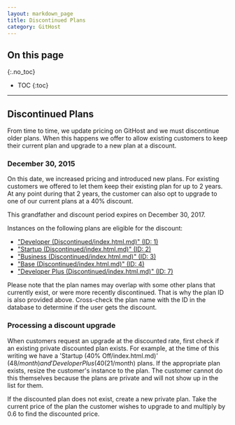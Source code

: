 ```yaml
---
layout: markdown_page
title: Discontinued Plans
category: GitHost
---
```


## On this page
{:.no_toc}

- TOC
{:toc}

----

## Discontinued Plans

From time to time, we update pricing on GitHost and we must discontinue older
plans. When this happens we offer to allow existing customers to keep their
current plan and upgrade to a new plan at a discount.

### December 30, 2015

On this date, we increased pricing and introduced new plans. For existing
customers we offered to let them keep their existing plan for up to 2 years.
At any point during that 2 years, the customer can also opt to upgrade to
one of our current plans at a 40% discount.

This grandfather and discount period expires on December 30, 2017.

Instances on the following plans are eligible for the discount:

- ["Developer (Discontinued/index.html.md)" (ID: 1)](https://githost.io/admin/plans/1)
- ["Startup (Discontinued/index.html.md)" (ID: 2)](https://githost.io/admin/plans/2)
- ["Business (Discontinued/index.html.md)" (ID: 3)](https://githost.io/admin/plans/3)
- ["Base (Discontinued/index.html.md)" (ID: 4)](https://githost.io/admin/plans/4)
- ["Developer Plus (Discontinued/index.html.md)" (ID: 7)](https://githost.io/admin/plans/7)

Please note that the plan names may overlap with some other plans that currently
exist, or were more recently discontinued. That is why the plan ID is also
provided above. Cross-check the plan name with the ID in the database to determine
if the user gets the discount.

### Processing a discount upgrade

When customers request an upgrade at the discounted rate, first check if an
existing private discounted plan exists. For example, at the time of this
writing we have a 'Startup (40% Off/index.html.md)' ($48/month) and 'Developer Plus (40% Off/index.html.md)'
($21/month) plans. If the appropriate plan exists, resize the customer's instance
to the plan. The customer cannot do this themselves because the plans are private
and will not show up in the list for them.

If the discounted plan does not exist, create a new private plan. Take the
current price of the plan the customer wishes to upgrade to and multiply by
0.6 to find the discounted price.
